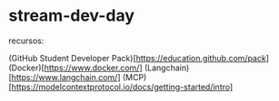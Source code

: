 # stream-dev-day

recursos:

(GitHub Student Developer Pack)[https://education.github.com/pack]
(Docker)[https://www.docker.com/]
(Langchain)[https://www.langchain.com/]
(MCP)[https://modelcontextprotocol.io/docs/getting-started/intro]